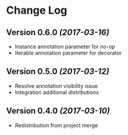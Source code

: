 Change Log
==========

Version 0.6.0 *(2017-03-16)*
----------------------------

 * Instance annotation parameter for no-op
 * Iterable annotation parameter for decorator

Version 0.5.0 *(2017-03-12)*
----------------------------

 * Resolve annotation visibility issue
 * Integration additional distributions

Version 0.4.0 *(2017-03-10)*
----------------------------

 * Redistribution from project merge
